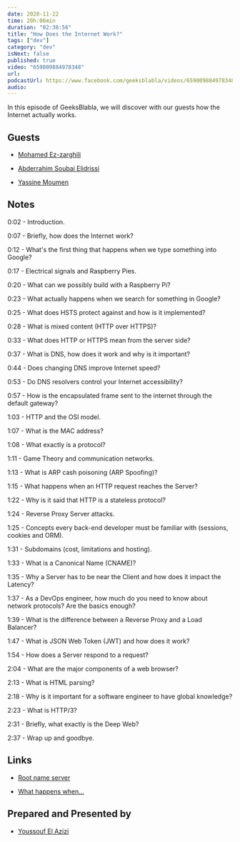 ```yaml
---
date: 2020-11-22
time: 20h:06min
duration: "02:38:56"
title: "How Does the Internet Work?"
tags: ["dev"]
category: "dev"
isNext: false
published: true
video: "659009884978348"
url:
podcastUrl: https://www.facebook.com/geeksblabla/videos/659009884978348
audio:
---
```


In this episode of GeeksBlabla, we will discover with our guests how the Internet actually works.

## Guests

- [Mohamed Ez-zarghili](https://www.facebook.com/mohamed.ezzarghili)

- [Abderrahim Soubai Elidrissi](https://www.facebook.com/zizwar0nline)

- [Yassine Moumen](https://www.linkedin.com/in/yassine-moumen-3a0ab895/)

## Notes

0:02 - Introduction.

0:07 - Briefly, how does the Internet work?

0:12 - What's the first thing that happens when we type something into Google?

0:17 - Electrical signals and Raspberry Pies.

0:20 - What can we possibly build with a Raspberry Pi?

0:23 - What actually happens when we search for something in Google?

0:25 - What does HSTS protect against and how is it implemented?

0:28 - What is mixed content (HTTP over HTTPS)?

0:33 - What does HTTP or HTTPS mean from the server side?

0:37 - What is DNS, how does it work and why is it important?

0:44 - Does changing DNS improve Internet speed?

0:53 - Do DNS resolvers control your Internet accessibility?

0:57 - How is the encapsulated frame sent to the internet through the default gateway?

1:03 - HTTP and the OSI model.

1:07 - What is the MAC address?

1:08 - What exactly is a protocol?

1:11 - Game Theory and communication networks.

1:13 - What is ARP cash poisoning (ARP Spoofing)?

1:15 - What happens when an HTTP request reaches the Server?

1:22 - Why is it said that HTTP is a stateless protocol?

1:24 - Reverse Proxy Server attacks.

1:25 - Concepts every back-end developer must be familiar with (sessions, cookies and ORM).

1:31 - Subdomains (cost, limitations and hosting).

1:33 - What is a Canonical Name (CNAME)?

1:35 - Why a Server has to be near the Client and how does it impact the Latency?

1:37 - As a DevOps engineer, how much do you need to know about network protocols? Are the basics enough?

1:39 - What is the difference between a Reverse Proxy and a Load Balancer?

1:47 - What is JSON Web Token (JWT) and how does it work?

1:54 - How does a Server respond to a request?

2:04 - What are the major components of a web browser?

2:13 - What is HTML parsing?

2:18 - Why is it important for a software engineer to have global knowledge?

2:23 - What is HTTP/3?

2:31 - Briefly, what exactly is the Deep Web?

2:37 - Wrap up and goodbye.

## Links

- [Root name server](https://en.wikipedia.org/wiki/Root_name_server)

- [What happens when...](https://github.com/alex/what-happens-when)

## Prepared and Presented by

- [Youssouf El Azizi](https://elazizi.com/)
